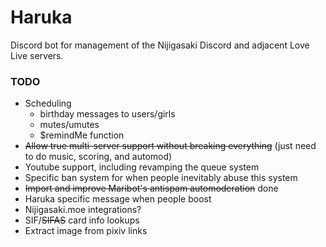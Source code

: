 # Haruka
Discord bot for management of the Nijigasaki Discord and adjacent Love Live servers.
### TODO
* Scheduling
  * birthday messages to users/girls
  * mutes/umutes
  * $remindMe function
* <s>Allow true multi-server support without breaking everything</s> (just need to do music, scoring, and automod)
* Youtube support, including revamping the queue system
* Specific ban system for when people inevitably abuse this system
* <s>Import and improve Maribot's antispam automoderation</s> done
* Haruka specific message when people boost
* Nijigasaki.moe integrations?
* SIF/<s>SIFAS</s> card info lookups 
* Extract image from pixiv links
